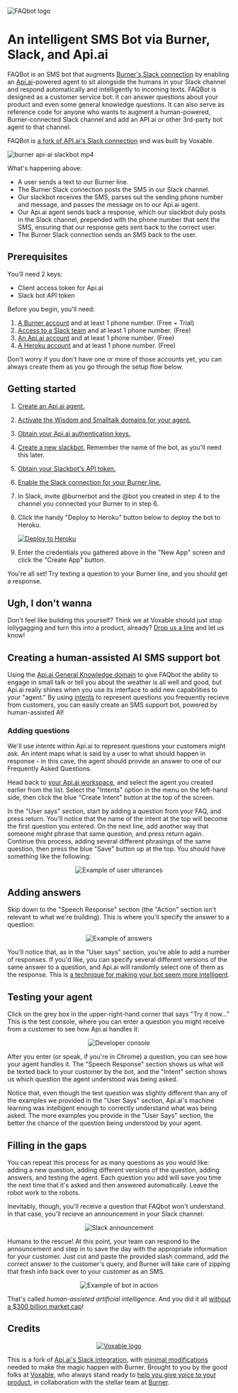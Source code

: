 ![FAQbot logo](https://cloud.githubusercontent.com/assets/2220/15912502/ba18c5fa-2da2-11e6-8494-2604601e4082.png)

# An intelligent SMS Bot via Burner, Slack, and Api.ai

FAQBot is an SMS bot that augments [Burner's Slack connection](http://www.burnerapp.com/slack/) by enabling an [Api.ai](http://api.ai)-powered agent to sit alongside the humans in your Slack channel and respond automatically and intelligently to incoming texts. FAQBot is designed as a customer service bot: it can answer questions about your product and even some general knowledge questions.  It can also serve as reference code for anyone who wants to augment a human-powered, Burner-connected Slack channel and add an API.ai or other 3rd-party bot agent to that channel.  

FAQBot is [a fork of API.ai's Slack connection](https://docs.api.ai/docs/slack-integration) and was built by Voxable.

![burner api-ai slackbot mp4](https://cloud.githubusercontent.com/assets/2220/13895572/a82a92ba-ed42-11e5-8960-8dc91471d64a.gif)

What's happening above:

* A user sends a text to our Burner line.
* The Burner Slack connection posts the SMS in our Slack channel.
* Our slackbot receives the SMS, parses out the sending phone number and message, and passes the message on to our Api.ai agent.
* Our Api.ai agent sends back a response, which our slackbot duly posts in the Slack channel, prepended with the phone number that sent the SMS, ensuring that our response gets sent back to the correct user.
* The Burner Slack connection sends an SMS back to the user.

## Prerequisites

You’ll need 2 keys:

- Client access token for Api.ai
- Slack bot API token

Before you begin, you'll need:

1. [A Burner account](https://burnerapp.com) and at least 1 phone number. (Free + Trial)
2. [Access to a Slack team](https://slack.com) and at least 1 phone number. (Free)
3. [An Api.ai account](https://api.ai) and at least 1 phone number. (Free)
4. [A Heroku account](https://heroku.com) and at least 1 phone number. (Free)

Don't worry if you don't have one or more of those accounts yet, you can always create them as you go through the setup flow below.

## Getting started

1. [Create an Api.ai agent.](https://docs.api.ai/docs/get-started#step-1-create-agent)
2. [Activate the Wisdom and Smalltalk domains for your agent.](https://docs.api.ai/docs/domains)
3. [Obtain your Api.ai authentication keys.](https://docs.api.ai/docs/authentication)
4. [Create a new slackbot.](https://slack.com/apps/A0F7YS25R-bots) Remember the name of the bot, as you'll need this later.
5. [Obtain your Slackbot's API token.](https:/slack.com/apps/manage/A0F7YS25R-bots)
6. [Enable the Slack connection for your Burner line.](http://www.burnerapp.com/slack/)
7. In Slack, invite @burnerbot and the @bot you created in step 4 to the channel you connected your Burner to in step 6.
7. Click the handy "Deploy to Heroku" button below to deploy the bot to Heroku.

	[![Deploy to Heroku](https://www.herokucdn.com/deploy/button.svg)](https://heroku.com/deploy)

8. Enter the credentials you gathered above in the "New App" screen and click the "Create App" button.

You're all set! Try texting a question to your Burner line, and you should get a response.

## Ugh, I don't wanna

Don't feel like building this yourself? Think we at Voxable should just stop lollygagging and turn this into a product, already? [Drop us a line](http://voxable.io/hire-us) and let us know!

## Creating a human-assisted AI SMS support bot

Using the [Api.ai General Knowledge domain](https://docs.api.ai/docs/domains) to give FAQbot the ability to engage in small talk or tell you about the weather is all well and good, but Api.ai really shines when you use its interface to add new capabilities to your "agent." By using [intents](https://docs.api.ai/docs/concept-intents) to represent questions you frequently recieve from customers, you can easily create an SMS support bot, powered by human-assisted AI!

### Adding questions

We'll use *intents* within Api.ai to represent questions your customers might ask. An intent maps what is said by a user to what should happen in response - in this case, the agent should provide an answer to one of our Frequently Asked Questions.

Head back to [your Api.ai workspace](https://console.api.ai/api-client/#/agents), and select the agent you created earlier from the list. Select the "Intents" option in the menu on the left-hand side, then click the blue "Create Intent" button at the top of the screen.

In the "User says" section, start by adding a question from your FAQ, and press return. You'll notice that the name of the intent at the top will become the first question you entered. On the next line, add another way that someone might phrase that same question, and press return again. Continue this process, adding several different phrasings of the same question, then press the blue "Save" button up at the top. You should have something like the following:

<p align="center"><img title="Example of user utterances" src="https://cloud.githubusercontent.com/assets/2220/14662576/1b2b143a-067d-11e6-8b76-ac0ac23538a4.png" /></p>

## Adding answers

Skip down to the "Speech Response" section (the "Action" section isn't relevant to what we're building). This is where you'll specify the answer to a question:

<p align="center"><img title="Example of answers" src="https://cloud.githubusercontent.com/assets/2220/14662662/078279fe-067e-11e6-8923-8963433bba56.png" /></p>

You'll notice that, as in the "User says" section, you're able to add a number of responses. If you'd like, you can specify several different versions of the same answer to a question, and Api.ai will randomly select one of them as the response. This is [a technique for making your bot seem more intelligent](https://medium.com/building-the-robot-assistant/cheating-on-the-turing-test-bc23a36db10#.vnd2gifjz).

## Testing your agent

Click on the grey box in the upper-right-hand corner that says "Try it now..." This is the test console, where you can enter a question you might receive from a customer to see how Api.ai handles it:

<p align="center"><img title="Developer console" src="https://cloud.githubusercontent.com/assets/2220/14662755/ee926836-067e-11e6-85ba-f99dfb51fc2f.png" /></p>

After you enter (or speak, if you're in Chrome) a question, you can see how your agent handles it. The "Speech Response" section shows us what will be texted back to your customer by the bot, and the "Intent" section shows us which question the agent understood was being asked.

Notice that, even though the test question was slightly different than any of the examples we provided in the "User Says" section, Api.ai's machine learning was intelligent enough to correctly understand what was being asked. The more examples you provide in the "User Says" section, the better the chance of the question being understood by your agent.

## Filling in the gaps

You can repeat this process for as many questions as you would like: adding a new question, adding different versions of the question, adding answers, and testing the agent. Each question you add will save you time the next time that it's asked and then answered automatically. Leave the robot work to the robots.

Inevitably, though, you'll receive a question that FAQbot won't understand. In that case, you'll recieve an announcement in your Slack channel:

<p align="center"><img title="Slack announcement" src="https://cloud.githubusercontent.com/assets/2220/14662906/6b406a62-0680-11e6-9645-39bce5f2230c.png" /></p>

Humans to the rescue! At this point, your team can respond to the announcement and step in to save the day with the appropriate information for your customer. Just cut and paste the provided slash command, add the correct answer to the customer's query, and Burner will take care of zipping that fresh info back over to your customer as an SMS.

<p align="center"><img title="Example of bot in action" src="https://cloud.githubusercontent.com/assets/2220/14663594/53aa7976-0688-11e6-856f-8203ec9d4e00.png" /></p>

That's called *human-assisted artificial intelligence.* And you did it all [without a $300 billion market cap](http://www.buzzfeed.com/alexkantrowitz/time-to-meet-the-wizard-facebooks-messenger-head-pulls-back#.ohOwdqQVjo)!

## Credits

<p align="center"><a href="https://voxable.io"><img title="Voxable logo" src="https://cloud.githubusercontent.com/assets/2220/14663745/8b5688dc-0689-11e6-95b9-7765fa59128e.png" /></a></p>

This is a fork of [Api.ai's Slack integration](https://github.com/api-ai/api-ai-slack-bot), with [minimal modifications](https://github.com/voxable-labs/burner-sms-api-ai-slackbot/pull/1/files#diff-1fdf421c05c1140f6d71444ea2b27638) needed to make the magic happen with Burner. Brought to you by the good folks at [Voxable](https://voxable.io), who always stand ready to [help you give voice to your product](http://voxable.io/hire-us), in collaboration with the stellar team at [Burner](http://www.burnerapp.com/).


